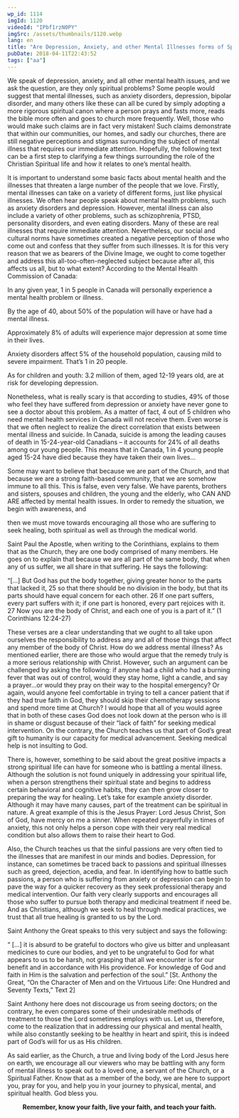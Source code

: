 ```yaml
---
wp_id: 1114
imgId: 1120
videoId: "IPbf1rzN0PY"
imgSrc: /assets/thumbnails/1120.webp
lang: en
title: "Are Depression, Anxiety, and other Mental Illnesses forms of Spiritual problems?"
pubDate: 2018-04-11T22:43:52
tags: ["aa"]
---
```


<p>We speak of depression, anxiety, and all other mental health issues, and we ask the question, are they only spiritual problems? Some people would suggest that mental illnesses, such as anxiety disorders, depression, bipolar disorder, and many others like these can all be cured by simply adopting a more rigorous spiritual canon where a person prays and fasts more, reads the bible more often and goes to church more frequently. Well, those who would make such claims are in fact very mistaken! Such claims demonstrate that within our communities, our homes, and sadly our churches, there are still negative perceptions and stigmas surrounding the subject of mental illness that requires our immediate attention. Hopefully, the following text can be a first step to clarifying a few things surrounding the role of the Christian Spiritual life and how it relates to one’s mental health.</p>
<p>It is important to understand some basic facts about mental health and the illnesses that threaten a large number of the people that we love. Firstly, mental illnesses can take on a variety of different forms, just like physical illnesses. We often hear people speak about mental health problems, such as anxiety disorders and depression. However, mental illness can also include a variety of other problems, such as schizophrenia, PTSD, personality disorders, and even eating disorders. Many of these are real illnesses that require immediate attention. Nevertheless, our social and cultural norms have sometimes created a negative perception of those who come out and confess that they suffer from such illnesses. It is for this very reason that we as bearers of the Divine Image, we ought to come together and address this all-too-often-neglected subject because after all, this affects us all, but to what extent? According to the Mental Health Commission of Canada:</p>
<p>In any given year, 1 in 5 people in Canada will personally experience a mental health problem or illness.</p>
<p>By the age of 40, about 50% of the population will have or have had a mental illness.</p>
<p>Approximately 8% of adults will experience major depression at some time in their lives.</p>
<p>Anxiety disorders affect 5% of the household population, causing mild to severe impairment. That’s 1 in 20 people.</p>
<p>As for children and youth: 3.2 million of them, aged 12-19 years old, are at risk for developing depression.</p>
<p>Nonetheless, what is really scary is that according to studies, 49% of those who feel they have suffered from depression or anxiety have never gone to see a doctor about this problem. As a matter of fact, 4 out of 5 children who need mental health services in Canada will not receive them. Even worse is that we often neglect to realize the direct correlation that exists between mental illness and suicide. In Canada, suicide is among the leading causes of death in 15-24-year-old Canadians – it accounts for 24% of all deaths among our young people. This means that in Canada, 1 in 4 young people aged 15-24 have died because they have taken their own lives…</p>
<p>Some may want to believe that because we are part of the Church, and that because we are a strong faith-based community, that we are somehow immune to all this. This is false, even very false. We have parents, brothers and sisters, spouses and children, the young and the elderly, who CAN AND ARE affected by mental health issues. In order to remedy the situation, we begin with awareness, and</p>
<p>then we must move towards encouraging all those who are suffering to seek healing, both spiritual as well as through the medical world.</p>
<p>Saint Paul the Apostle, when writing to the Corinthians, explains to them that as the Church, they are one body comprised of many members. He goes on to explain that because we are all part of the same body, that when any of us suffer, we all share in that suffering. He says the following:</p>
<p>“[…] But God has put the body together, giving greater honor to the parts that lacked it, 25 so that there should be no division in the body, but that its parts should have equal concern for each other. 26 If one part suffers, every part suffers with it; if one part is honored, every part rejoices with it. 27 Now you are the body of Christ, and each one of you is a part of it.” (1 Corinthians 12:24-27)</p>
<p>These verses are a clear understanding that we ought to all take upon ourselves the responsibility to address any and all of those things that affect any member of the body of Christ. How do we address mental illness? As mentioned earlier, there are those who would argue that the remedy truly is a more serious relationship with Christ. However, such an argument can be challenged by asking the following: if anyone had a child who had a burning fever that was out of control, would they stay home, light a candle, and say a prayer…or would they pray on their way to the hospital emergency? Or again, would anyone feel comfortable in trying to tell a cancer patient that if they had true faith in God, they should skip their chemotherapy sessions and spend more time at Church? I would hope that all of you would agree that in both of these cases God does not look down at the person who is ill in shame or disgust because of their “lack of faith” for seeking medical intervention. On the contrary, the Church teaches us that part of God’s great gift to humanity is our capacity for medical advancement. Seeking medical help is not insulting to God.</p>
<p>There is, however, something to be said about the great positive impacts a strong spiritual life can have for someone who is battling a mental illness. Although the solution is not found uniquely in addressing your spiritual life, when a person strengthens their spiritual state and begins to address certain behavioral and cognitive habits, they can then grow closer to preparing the way for healing. Let’s take for example anxiety disorder. Although it may have many causes, part of the treatment can be spiritual in nature. A great example of this is the Jesus Prayer: Lord Jesus Christ, Son of God, have mercy on me a sinner. When repeated prayerfully in times of anxiety, this not only helps a person cope with their very real medical condition but also allows them to raise their heart to God.</p>
<p>Also, the Church teaches us that the sinful passions are very often tied to the illnesses that are manifest in our minds and bodies. Depression, for instance, can sometimes be traced back to passions and spiritual illnesses such as greed, dejection, acedia, and fear. In identifying how to battle such passions, a person who is suffering from anxiety or depression can begin to pave the way for a quicker recovery as they seek professional therapy and medical intervention. Our faith very clearly supports and encourages all those who suffer to pursue both therapy and medicinal treatment if need be. And as Christians, although we seek to heal through medical practices, we trust that all true healing is granted to us by the Lord.</p>
<p>Saint Anthony the Great speaks to this very subject and says the following:</p>
<p>“ […] it is absurd to be grateful to doctors who give us bitter and unpleasant medicines to cure our bodies, and yet to be ungrateful to God for what appears to us to be harsh, not grasping that all we encounter is for our benefit and in accordance with His providence. For knowledge of God and faith in Him is the salvation and perfection of the soul.” [St. Anthony the Great, “On the Character of Men and on the Virtuous Life: One Hundred and Seventy Texts,” Text 2]</p>
<p>Saint Anthony here does not discourage us from seeing doctors; on the contrary, he even compares some of their undesirable methods of treatment to those the Lord sometimes employs with us. Let us, therefore, come to the realization that in addressing our physical and mental health, while also constantly seeking to be healthy in heart and spirit, this is indeed part of God’s will for us as His children.</p>
<p>As said earlier, as the Church, a true and living body of the Lord Jesus here on earth, we encourage all our viewers who may be battling with any form of mental illness to speak out to a loved one, a servant of the Church, or a Spiritual Father. Know that as a member of the body, we are here to support you, pray for you, and help you in your journey to physical, mental, and spiritual health. God bless you.</p>
<p style="text-align: center;"><strong>Remember, know your faith, live your faith, and teach your faith.</strong></p>
